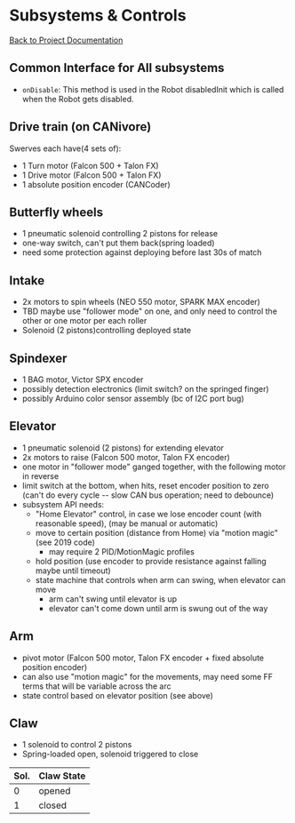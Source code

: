 # Subsystems & Controls

[Back to Project Documentation](./)
## Common Interface for All subsystems

- `onDisable`: This method is used in the Robot disabledInit which is called when the Robot gets disabled.

## Drive train (on CANivore)

Swerves each have(4 sets of):

- 1 Turn motor (Falcon 500 + Talon FX)
- 1 Drive motor (Falcon 500 + Talon FX)
- 1 absolute position encoder (CANCoder)

## Butterfly wheels

- 1 pneumatic solenoid controlling 2 pistons for release
- one-way switch, can't put them back(spring loaded)
- need some protection against deploying before last 30s of match

## Intake

- 2x motors to spin wheels (NEO 550 motor, SPARK MAX encoder)
- TBD maybe use "follower mode" on one, and only need to control the other or one motor per each roller
- Solenoid (2 pistons)controlling deployed state

## Spindexer

- 1 BAG motor, Victor SPX encoder
- possibly detection electronics (limit switch? on the springed finger)
- possibly Arduino color sensor assembly (bc of I2C port bug)

## Elevator

- 1 pneumatic solenoid (2 pistons) for extending elevator
- 2x motors to raise (Falcon 500 motor, Talon FX encoder)
- one motor in "follower mode" ganged together, with the following motor in reverse
- limit switch at the bottom, when hits, reset encoder position to zero (can't do every cycle -- slow CAN bus operation; need to debounce)
- subsystem API needs:
  - "Home Elevator" control, in case we lose encoder count (with reasonable speed), (may be manual or automatic)
  - move to certain position (distance from Home) via "motion magic" (see 2019 code)
    - may require 2 PID/MotionMagic profiles
  - hold position (use encoder to provide resistance against falling maybe until timeout)
  - state machine that controls when arm can swing, when elevator can move
    - arm can't swing until elevator is up
    - elevator can't come down until arm is swung out of the way

## Arm

- pivot motor (Falcon 500 motor, Talon FX encoder + fixed absolute position encoder)
- can also use "motion magic" for the movements, may need some FF terms that will be variable across the arc
- state control based on elevator position (see above)

## Claw

- 1 solenoid to control 2 pistons
- Spring-loaded open, solenoid triggered to close

| Sol. | Claw State |
|------|------------|
|    0 | opened     |
|    1 | closed     |
